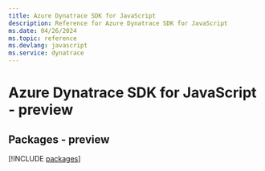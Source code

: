 ```yaml
---
title: Azure Dynatrace SDK for JavaScript
description: Reference for Azure Dynatrace SDK for JavaScript
ms.date: 04/26/2024
ms.topic: reference
ms.devlang: javascript
ms.service: dynatrace
---
```

# Azure Dynatrace SDK for JavaScript - preview
## Packages - preview
[!INCLUDE [packages](dynatrace-index.md)]